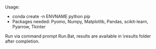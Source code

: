 Usage:
- conda create -n ENVNAME python pip
- Packages needed:
Pyomo,
Numpy,
Matplotlib,
Pandas,
scikit-learn,
Pyarrow,
Tkinter

Run via command prompt Run.Bat, results are available in \results folder after completion.
